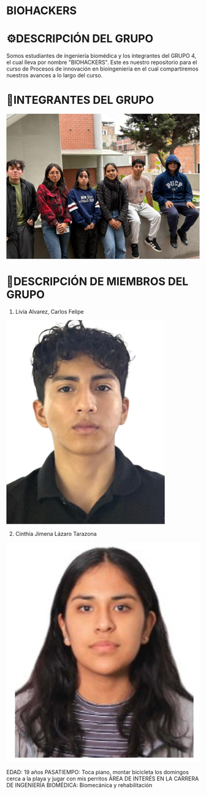 # BIOHACKERS

# ⚙DESCRIPCIÓN DEL GRUPO
Somos estudiantes de ingeniería biomédica y los integrantes del GRUPO 4, el cual lleva por nombre "BIOHACKERS". Este es nuestro repositorio para el curso de Procesos de innovación en bioingeniería en el cual compartiremos nuestros avances a lo largo del curso.
# 🎇INTEGRANTES DEL GRUPO
![fotogrupal](imagenes/475dc60c-4b9c-4588-8590-42f3f7b7c5ab.jfif)
# 📑DESCRIPCIÓN DE MIEMBROS DEL GRUPO
1) Livia Alvarez, Carlos Felipe

![carlos](imagenes/carlos.jfif)

2) Cinthia Jimena Lázaro Tarazona

![Jimena](imagenes/jimena.jfif)

EDAD: 19 años
PASATIEMPO: Toca piano, montar bicicleta los domingos cerca a la playa y jugar con mis perritos
ÁREA DE INTERÉS EN LA CARRERA DE INGENIERÍA BIOMÉDICA: Biomecánica y rehabilitación
